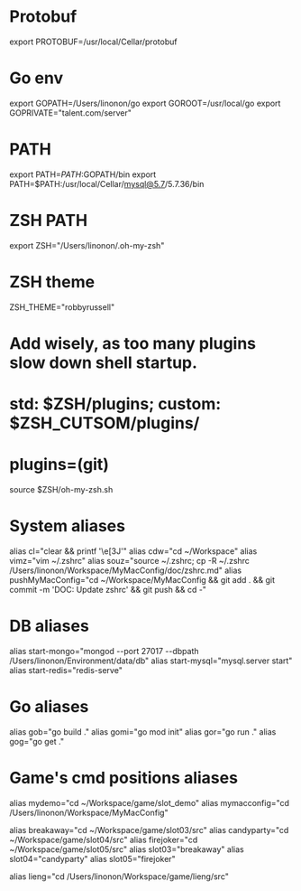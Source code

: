 # Protobuf
export PROTOBUF=/usr/local/Cellar/protobuf

# Go env
export GOPATH=/Users/linonon/go 
export GOROOT=/usr/local/go
export GOPRIVATE="talent.com/server"

# PATH
export PATH=$PATH:$GOPATH/bin
export PATH=$PATH:/usr/local/Cellar/mysql@5.7/5.7.36/bin

# ZSH PATH
export ZSH="/Users/linonon/.oh-my-zsh"

# ZSH theme
ZSH_THEME="robbyrussell"

# Add wisely, as too many plugins slow down shell startup.
# std: $ZSH/plugins; custom: $ZSH_CUTSOM/plugins/
# plugins=(git)

source $ZSH/oh-my-zsh.sh

# System aliases
alias cl="clear && printf '\e[3J'"
alias cdw="cd ~/Workspace"
alias vimz="vim ~/.zshrc"
alias souz="source ~/.zshrc; cp -R ~/.zshrc /Users/linonon/Workspace/MyMacConfig/doc/zshrc.md"
alias pushMyMacConfig="cd ~/Workspace/MyMacConfig && git add . && git commit -m 'DOC: Update zshrc' && git push && cd -"

# DB aliases
alias start-mongo="mongod --port 27017 --dbpath /Users/linonon/Environment/data/db"
alias start-mysql="mysql.server start"
alias start-redis="redis-serve"

# Go aliases
alias gob="go build ."
alias gomi="go mod init"
alias gor="go run ."
alias gog="go get ."

# Game's cmd positions aliases
alias mydemo="cd ~/Workspace/game/slot_demo"
alias mymacconfig="cd /Users/linonon/Workspace/MyMacConfig"

alias breakaway="cd ~/Workspace/game/slot03/src"
alias candyparty="cd ~/Workspace/game/slot04/src"
alias firejoker="cd ~/Workspace/game/slot05/src"
alias slot03="breakaway"
alias slot04="candyparty"
alias slot05="firejoker"

alias lieng="cd /Users/linonon/Workspace/game/lieng/src"
